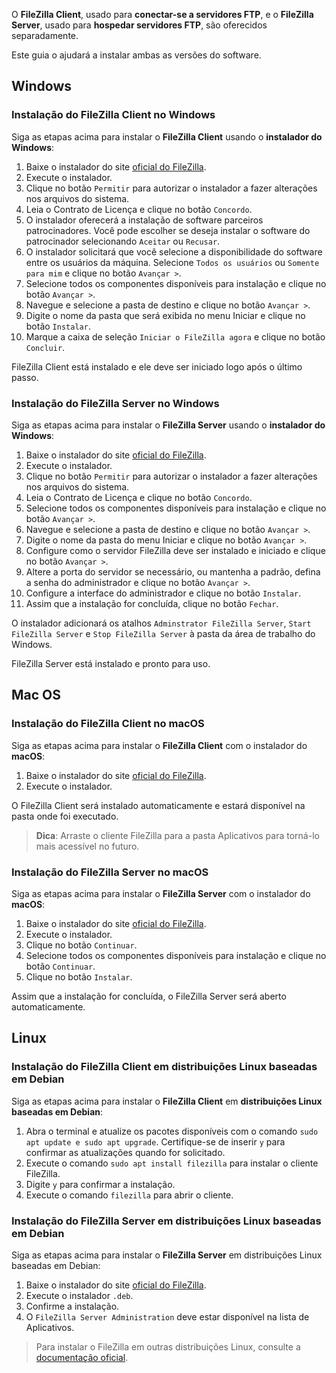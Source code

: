 O **FileZilla Client**, usado para **conectar-se a servidores FTP**, e o **FileZilla Server**, usado para **hospedar servidores FTP**, são oferecidos separadamente.

Este guia o ajudará a instalar ambas as versões do software.

## Windows

### Instalação do FileZilla Client no Windows

Siga as etapas acima para instalar o **FileZilla Client** usando o **instalador do Windows**:

1. Baixe o instalador do site [oficial do FileZilla](https://filezilla-project.org/download.php).
1. Execute o instalador.
1. Clique no botão `Permitir` para autorizar o instalador a fazer alterações nos arquivos do sistema.
1. Leia o Contrato de Licença e clique no botão `Concordo`.
1. O instalador oferecerá a instalação de software parceiros patrocinadores. Você pode escolher se deseja instalar o software do patrocinador selecionando `Aceitar` ou `Recusar`.
1. O instalador solicitará que você selecione a disponibilidade do software entre os usuários da máquina. Selecione `Todos os usuários` ou `Somente para mim` e clique no botão `Avançar >`.
1. Selecione todos os componentes disponíveis para instalação e clique no botão `Avançar >`.
1. Navegue e selecione a pasta de destino e clique no botão `Avançar >`.
1. Digite o nome da pasta que será exibida no menu Iniciar e clique no botão `Instalar`.
1. Marque a caixa de seleção `Iniciar o FileZilla agora` e clique no botão `Concluir`.

FileZilla Client está instalado e ele deve ser iniciado logo após o último passo.

### Instalação do FileZilla Server no Windows

Siga as etapas acima para instalar o **FileZilla Server** usando o **instalador do Windows**:

1. Baixe o instalador do site [oficial do FileZilla](https://filezilla-project.org/download.php?type=server).
1. Execute o instalador.
1. Clique no botão `Permitir` para autorizar o instalador a fazer alterações nos arquivos do sistema.
1. Leia o Contrato de Licença e clique no botão `Concordo`.
1. Selecione todos os componentes disponíveis para instalação e clique no botão `Avançar >`.
1. Navegue e selecione a pasta de destino e clique no botão `Avançar >`.
1. Digite o nome da pasta do menu Iniciar e clique no botão `Avançar >`.
1. Configure como o servidor FileZilla deve ser instalado e iniciado e clique no botão `Avançar >`.
1. Altere a porta do servidor se necessário, ou mantenha a padrão, defina a senha do administrador e clique no botão `Avançar >`.
1. Configure a interface do administrador e clique no botão `Instalar`.
1. Assim que a instalação for concluída, clique no botão `Fechar`.

O instalador adicionará os atalhos `Adminstrator FileZilla Server`, `Start FileZilla Server` e `Stop FileZilla Server` à pasta da área de trabalho do Windows.

FileZilla Server está instalado e pronto para uso.

## Mac OS

### Instalação do FileZilla Client no macOS

Siga as etapas acima para instalar o **FileZilla Client** com o instalador do **macOS**:

1. Baixe o instalador do site [oficial do FileZilla](https://filezilla-project.org/download.php?type=server).
1. Execute o instalador.

O FileZilla Client será instalado automaticamente e estará disponível na pasta onde foi executado.

> **Dica**: Arraste o cliente FileZilla para a pasta Aplicativos para torná-lo mais acessível no futuro.

### Instalação do FileZilla Server no macOS

Siga as etapas acima para instalar o **FileZilla Server** com o instalador do **macOS**:

1. Baixe o instalador do site [oficial do FileZilla](https://filezilla-project.org/download.php?type=server).
1. Execute o instalador.
1. Clique no botão `Continuar`.
1. Selecione todos os componentes disponíveis para instalação e clique no botão `Continuar`.
1. Clique no botão `Instalar`.

Assim que a instalação for concluída, o FileZilla Server será aberto automaticamente.

## Linux

### Instalação do FileZilla Client em distribuições Linux baseadas em Debian

Siga as etapas acima para instalar o **FileZilla Client** em **distribuições Linux baseadas em Debian**:

1. Abra o terminal e atualize os pacotes disponíveis com o comando `sudo apt update e sudo apt upgrade`. Certifique-se de inserir `y` para confirmar as atualizações quando for solicitado.
1. Execute o comando `sudo apt install filezilla` para instalar o cliente FileZilla.
1. Digite `y` para confirmar a instalação.
1. Execute o comando `filezilla` para abrir o cliente.

### Instalação do FileZilla Server em distribuições Linux baseadas em Debian

Siga as etapas acima para instalar o **FileZilla Server** em distribuições Linux baseadas em Debian:

1. Baixe o instalador do site [oficial do FileZilla](https://filezilla-project.org/download.php?type=server).
1. Execute o instalador `.deb`.
1. Confirme a instalação.
1. O `FileZilla Server Administration` deve estar disponível na lista de Aplicativos.

> Para instalar o FileZilla em outras distribuições Linux, consulte a [documentação oficial](https://wiki.filezilla-project.org/Documentation).